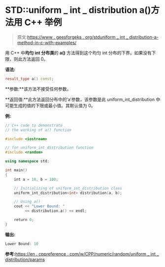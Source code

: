 # STD::uniform _ int _ distribution a()方法用 C++ 举例

> 原文:[https://www . geesforgeks . org/stduniform _ int _ distribution-a-method-in-c-with-examples/](https://www.geeksforgeeks.org/stduniform_int_distribution-a-method-in-c-with-examples/)

用 C++ 中**均匀 int 分布类**的 **a()** 方法得到这个均匀 int 分布的下界。如果没有下限，则此方法返回 0。

**语法:**

```cpp
result_type a() const;

```

**参数:**该方法不接受任何参数。

**返回值:**此方法返回分布中的‘a’参数，该参数是此 uniform_int_distribution 中可能生成的值的下限或最小值。其默认值为 0。

**例:**

```cpp
// C++ code to demonstrate
// the working of a() function

#include <iostream>

// for uniform_int_distribution function
#include <random>

using namespace std;

int main()
{
    int a = 10, b = 100;

    // Initializing of uniform_int_distribution class
    uniform_int_distribution<int> distribution(a, b);

    // Using a()
    cout << "Lower Bound: "
         << distribution.a() << endl;

    return 0;
}
```

**输出:**

```cpp
Lower Bound: 10

```

**参考:**[https://en . cppreference . com/w/CPP/numeric/random/uniform _ int _ distribution/params](https://en.cppreference.com/w/cpp/numeric/random/uniform_int_distribution/params)